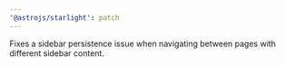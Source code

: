 ```yaml
---
'@astrojs/starlight': patch
---
```


Fixes a sidebar persistence issue when navigating between pages with different sidebar content.
